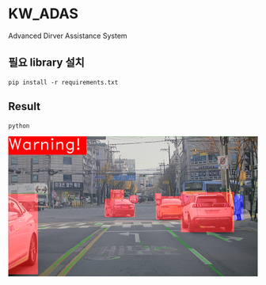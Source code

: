 # KW_ADAS
Advanced Dirver Assistance System

## 필요 library 설치
```
pip install -r requirements.txt
```

## Result
```
python 
```

![Demo](./infer_result/20201125_0_0_00_0_0_1_front_0027701.png)
